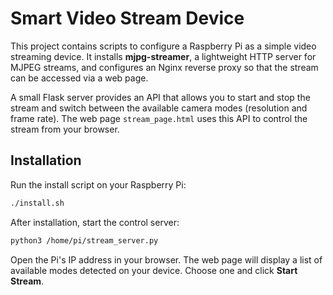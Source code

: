 # Smart Video Stream Device

This project contains scripts to configure a Raspberry Pi as a simple
video streaming device. It installs **mjpg-streamer**, a lightweight
HTTP server for MJPEG streams, and configures an Nginx reverse proxy so
that the stream can be accessed via a web page.

A small Flask server provides an API that allows you to start and stop
the stream and switch between the available camera modes (resolution and
frame rate). The web page `stream_page.html` uses this API to control the
stream from your browser.

## Installation

Run the install script on your Raspberry Pi:

```bash
./install.sh
```

After installation, start the control server:

```bash
python3 /home/pi/stream_server.py
```

Open the Pi's IP address in your browser. The web page will display a
list of available modes detected on your device. Choose one and click
**Start Stream**.
